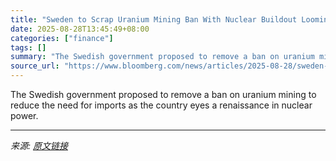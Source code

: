 ```yaml
---
title: "Sweden to Scrap Uranium Mining Ban With Nuclear Buildout Looming"
date: 2025-08-28T13:45:49+08:00
categories: ["finance"]
tags: []
summary: "The Swedish government proposed to remove a ban on uranium mining to reduce the need for imports as the country eyes a renaissance in nuclear power."
source_url: "https://www.bloomberg.com/news/articles/2025-08-28/sweden-to-scrap-uranium-mining-ban-with-nuclear-buildout-looming"
---
```


The Swedish government proposed to remove a ban on uranium mining to reduce the need for imports as the country eyes a renaissance in nuclear power.

---

*来源: [原文链接](https://www.bloomberg.com/news/articles/2025-08-28/sweden-to-scrap-uranium-mining-ban-with-nuclear-buildout-looming)*

